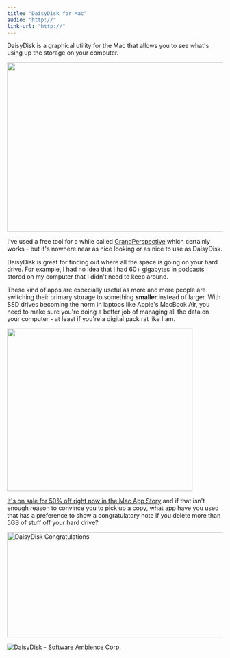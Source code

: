 ```yaml
---
title: "DaisyDisk for Mac"
audio: "http://"
link-url: "http://"
---
```

<p>DaisyDisk is a graphical utility for the Mac that allows you to see what's using up the storage on your computer.</p>
<p><img src="https://chrisenns.com/wp-content/uploads/2011/08/daisydisk.png" alt="" title="DaisyDisk" width="519" height="396" class="aligncenter size-full wp-image-19629" /></p>
<p>I've used a free tool for a while called <a href="http://grandperspectiv.sourceforge.net/">GrandPerspective</a> which certainly works - but it's nowhere near as nice looking or as nice to use as DaisyDisk.</p>
<p>DaisyDisk is great for finding out where all the space is going on your hard drive. For example, I had no idea that I had 60+ gigabytes in podcasts stored on my computer that I didn't need to keep around.</p>
<p>These kind of apps are especially useful as more and more people are switching their primary storage to something <strong>smaller</strong> instead of larger. With SSD drives becoming the norm in laptops like Apple's MacBook Air, you need to make sure you're doing a better job of managing all the data on your computer - at least if you're a digital pack rat like I am.</p>
<p><img src="https://chrisenns.com/wp-content/uploads/2011/08/daisydisk02.png" alt="" title="DaisyDisk Screenshot" width="433" height="380" class="aligncenter size-full wp-image-19630" /></p>
<p><a href="http://click.linksynergy.com/fs-bin/stat?id=6PFrOqNV4B8&offerid=146261&type=3&subid=0&tmpid=1826&RD_PARM1=http%253A%252F%252Fitunes.apple.com%252Fca%252Fapp%252Fdaisydisk%252Fid411643860%253Fmt%253D12%2526uo%253D4%2526partnerId%253D30" target="itunes_store">It's on sale for 50% off right now in the Mac App Story</a> and if that isn't enough reason to convince you to pick up a copy, what app have you used that has a preference to show a congratulatory note if you delete more than 5GB of stuff off your hard drive?</p>
<p><img src="https://chrisenns.com/wp-content/uploads/2011/08/daisydiskcongrats.png" alt="DaisyDisk Congratulations" title="DaisyDisk Congratulations" width="584" height="246" class="aligncenter size-full wp-image-19631" /></p>
<p><a href="http://click.linksynergy.com/fs-bin/stat?id=6PFrOqNV4B8&offerid=146261&type=3&subid=0&tmpid=1826&RD_PARM1=http%253A%252F%252Fitunes.apple.com%252Fca%252Fapp%252Fdaisydisk%252Fid411643860%253Fmt%253D12%2526uo%253D4%2526partnerId%253D30" target="itunes_store"><img src="http://ax.phobos.apple.com.edgesuite.net/images/web/linkmaker/badge_macappstore-lrg.gif" alt="DaisyDisk - Software Ambience Corp." style="border: 0;"/></a></p>

